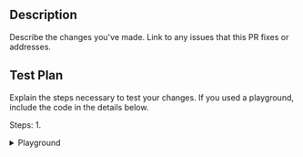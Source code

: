 ## Description

Describe the changes you've made. Link to any issues that this PR fixes or addresses.

## Test Plan

Explain the steps necessary to test your changes. If you used a playground, include the code in the details below.

Steps:
1.

<details>

<summary>Playground</summary>

```rust
PASTE YOUR PLAYGROUND CODE HERE
```

</details>
